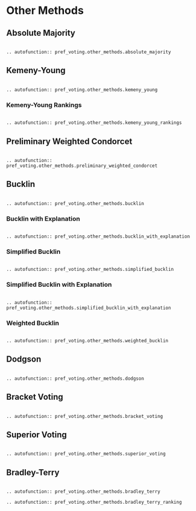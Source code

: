 Other Methods
=======================================

## Absolute Majority

```{eval-rst}

.. autofunction:: pref_voting.other_methods.absolute_majority

```

## Kemeny-Young

```{eval-rst}

.. autofunction:: pref_voting.other_methods.kemeny_young

```

### Kemeny-Young Rankings


```{eval-rst}

.. autofunction:: pref_voting.other_methods.kemeny_young_rankings

```

## Preliminary Weighted Condorcet

```{eval-rst}

.. autofunction:: pref_voting.other_methods.preliminary_weighted_condorcet

```

## Bucklin

```{eval-rst}

.. autofunction:: pref_voting.other_methods.bucklin

```

### Bucklin with Explanation

```{eval-rst}

.. autofunction:: pref_voting.other_methods.bucklin_with_explanation

```

### Simplified Bucklin

```{eval-rst}

.. autofunction:: pref_voting.other_methods.simplified_bucklin

```

### Simplified Bucklin with Explanation

```{eval-rst}

.. autofunction:: pref_voting.other_methods.simplified_bucklin_with_explanation

```

### Weighted Bucklin

```{eval-rst}

.. autofunction:: pref_voting.other_methods.weighted_bucklin

```

## Dodgson

```{eval-rst}

.. autofunction:: pref_voting.other_methods.dodgson

```


## Bracket Voting

```{eval-rst}

.. autofunction:: pref_voting.other_methods.bracket_voting

```

## Superior Voting

```{eval-rst}

.. autofunction:: pref_voting.other_methods.superior_voting

```

## Bradley-Terry

```{eval-rst}

.. autofunction:: pref_voting.other_methods.bradley_terry

.. autofunction:: pref_voting.other_methods.bradley_terry_ranking

```




